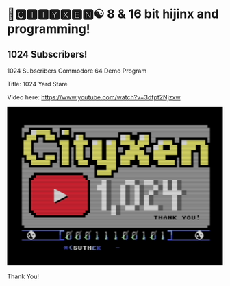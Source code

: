 # 🌆🅲🅸🆃🆈🆇🅴🅽☯️ 8 & 16 bit hijinx and programming!

## 1024 Subscribers!

1024 Subscribers Commodore 64 Demo Program

Title: 1024 Yard Stare

Video here: https://www.youtube.com/watch?v=3dfpt2Njzxw

![CXN1024](https://raw.githubusercontent.com/cityxen/ThankYou/master/1024_Subscribers/images/yt1024.png)

Thank You!
